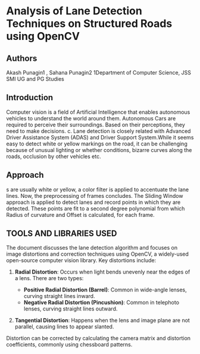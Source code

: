 
# Analysis of Lane Detection Techniques on Structured Roads using OpenCV 




## Authors
Akash Punagin1
, Sahana Punagin2
1Department of Computer Science, JSS SMI UG and PG Studies


## Introduction

Computer vision is a field of Artificial Intelligence that enables autonomous vehicles to understand the
world around them. Autonomous Cars are required to perceive their surroundings. Based on their perceptions, they need to make
decisions. c. Lane detection is closely related with Advanced Driver Assistance System (ADAS) and Driver Support System.While it seems easy to detect white or yellow markings on the road, it can be challenging because of unusual lighting or whether
conditions, bizarre curves along the roads, occlusion by other vehicles etc.





## Approach
s are usually white or
yellow, a color filter is applied to accentuate the lane lines. Now, the preprocessing of frames concludes. The Sliding Window
approach is applied to detect lanes and record points in which they are detected. These points are fit to a second degree polynomial
from which Radius of curvature and Offset is calculated, for each frame.




## TOOLS AND LIBRARIES USED 
The document discusses the lane detection algorithm and focuses on image distortions and correction techniques using OpenCV, a widely-used open-source computer vision library. Key distortions include:

1. **Radial Distortion**: Occurs when light bends unevenly near the edges of a lens. There are two types:
   - **Positive Radial Distortion (Barrel)**: Common in wide-angle lenses, curving straight lines inward.
   - **Negative Radial Distortion (Pincushion)**: Common in telephoto lenses, curving straight lines outward.

2. **Tangential Distortion**: Happens when the lens and image plane are not parallel, causing lines to appear slanted.

Distortion can be corrected by calculating the camera matrix and distortion coefficients, commonly using chessboard patterns.


